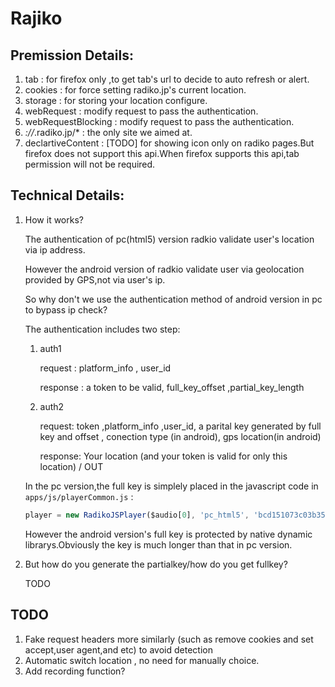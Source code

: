 Rajiko
====================

Premission Details:
-------------------
1. tab : for  firefox only ,to get tab's url to decide to auto refresh or alert.
2. cookies : for force setting radiko.jp's current location.
3. storage : for storing your location configure.
4. webRequest : modify request to pass the authentication.
5. webRequestBlocking : modify request to pass the authentication.
6. *://*.radiko.jp/* : the only site we aimed at.
7. declartiveContent : [TODO] for showing icon only on radiko pages.But firefox does not support this api.When firefox supports this api,tab permission will not be required.


Technical Details:
------------------
1. How it works?

    The authentication of pc(html5) version radkio validate user's location via ip address.
    
    However the android version of radkio validate user via geolocation provided by GPS,not via user's ip.
    
    So why don't we use the authentication method of android version in pc to bypass ip check?

    The authentication includes two step:
    1.  auth1

        request : platform_info , user_id

        response : a token to be valid, full_key_offset ,partial_key_length
    2.  auth2

        request: token ,platform_info ,user_id, a parital key generated by full key and offset ,  conection type (in android), gps location(in android)

        response: Your location (and your token is valid for only this location) / OUT
    
    In the pc version,the full key is simplely placed in the javascript code in `apps/js/playerCommon.js` :

    ```javascript
    player = new RadikoJSPlayer($audio[0], 'pc_html5', 'bcd151073c03b352e1ef2fd66c32209da9ca0afa' /*full key*/ ...
    ```
    However the android version's full key is protected by native dynamic librarys.Obviously the key is much longer than that in pc version.

2. But how do you generate the partialkey/how do you get fullkey?
    
    TODO

TODO
------------
1. Fake request headers more similarly (such as remove cookies and set accept,user agent,and etc) to avoid detection
2. Automatic switch location , no need for manually choice.
3. Add recording function?